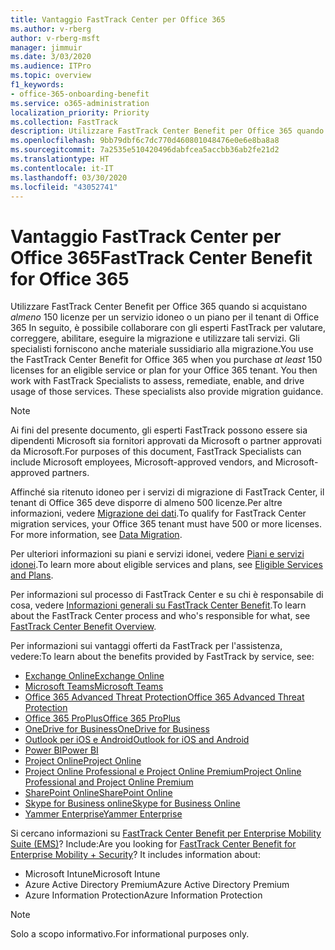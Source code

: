 ```yaml
---
title: Vantaggio FastTrack Center per Office 365
ms.author: v-rberg
author: v-rberg-msft
manager: jimmuir
ms.date: 3/03/2020
ms.audience: ITPro
ms.topic: overview
f1_keywords:
- office-365-onboarding-benefit
ms.service: o365-administration
localization_priority: Priority
ms.collection: FastTrack
description: Utilizzare FastTrack Center Benefit per Office 365 quando si acquistano almeno 150 licenze per un servizio idoneo o un piano per il tenant di Office 365 In seguito, è possibile collaborare con gli esperti FastTrack per valutare, correggere, abilitare, eseguire la migrazione e utilizzare tali servizi. Gli specialisti forniscono anche materiale sussidiario alla migrazione.
ms.openlocfilehash: 9bb79dbf6c7dc770d460801048476e0e6e8ba8a8
ms.sourcegitcommit: 7a2535e510420496dabfcea5accbb36ab2fe21d2
ms.translationtype: HT
ms.contentlocale: it-IT
ms.lasthandoff: 03/30/2020
ms.locfileid: "43052741"
---
```

# <a name="fasttrack-center-benefit-for-office-365"></a><span data-ttu-id="428e6-105">Vantaggio FastTrack Center per Office 365</span><span class="sxs-lookup"><span data-stu-id="428e6-105">FastTrack Center Benefit for Office 365</span></span>

<span data-ttu-id="428e6-p102">Utilizzare FastTrack Center Benefit per Office 365 quando si acquistano *almeno* 150 licenze per un servizio idoneo o un piano per il tenant di Office 365 In seguito, è possibile collaborare con gli esperti FastTrack per valutare, correggere, abilitare, eseguire la migrazione e utilizzare tali servizi. Gli specialisti forniscono anche materiale sussidiario alla migrazione.</span><span class="sxs-lookup"><span data-stu-id="428e6-p102">You use the FastTrack Center Benefit for Office 365 when you purchase  *at least*  150 licenses for an eligible service or plan for your Office 365 tenant. You then work with FastTrack Specialists to assess, remediate, enable, and drive usage of those services. These specialists also provide migration guidance.</span></span> 
  
> [!NOTE]
> <span data-ttu-id="428e6-109">Ai fini del presente documento, gli esperti FastTrack possono essere sia dipendenti Microsoft sia fornitori approvati da Microsoft o partner approvati da Microsoft.</span><span class="sxs-lookup"><span data-stu-id="428e6-109">For purposes of this document, FastTrack Specialists can include Microsoft employees, Microsoft-approved vendors, and Microsoft-approved partners.</span></span> 
  
<span data-ttu-id="428e6-p103">Affinché sia ritenuto idoneo per i servizi di migrazione di FastTrack Center, il tenant di Office 365 deve disporre di almeno 500 licenze.Per altre informazioni, vedere [Migrazione dei dati](O365-data-migration.md).</span><span class="sxs-lookup"><span data-stu-id="428e6-p103">To qualify for FastTrack Center migration services, your Office 365 tenant must have 500 or more licenses. For more information, see [Data Migration](O365-data-migration.md).</span></span>
  
<span data-ttu-id="428e6-112">Per ulteriori informazioni su piani e servizi idonei, vedere [Piani e servizi idonei](M365-eligible-services-and-plans.md).</span><span class="sxs-lookup"><span data-stu-id="428e6-112">To learn more about eligible services and plans, see [Eligible Services and Plans](M365-eligible-services-and-plans.md).</span></span>
  
<span data-ttu-id="428e6-113">Per informazioni sul processo di FastTrack Center e su chi è responsabile di cosa, vedere [Informazioni generali su FastTrack Center Benefit](O365-fasttrack-benefit-overview.md).</span><span class="sxs-lookup"><span data-stu-id="428e6-113">To learn about the FastTrack Center process and who's responsible for what, see [FastTrack Center Benefit Overview](O365-fasttrack-benefit-overview.md).</span></span>

<span data-ttu-id="428e6-114">Per informazioni sui vantaggi offerti da FastTrack per l'assistenza, vedere:</span><span class="sxs-lookup"><span data-stu-id="428e6-114">To learn about the benefits provided by FastTrack by service, see:</span></span>

- [<span data-ttu-id="428e6-115">Exchange Online</span><span class="sxs-lookup"><span data-stu-id="428e6-115">Exchange Online</span></span>](O365-fasttrack-responsibilities.md#exchange-online)
- [<span data-ttu-id="428e6-116">Microsoft Teams</span><span class="sxs-lookup"><span data-stu-id="428e6-116">Microsoft Teams</span></span>](O365-fasttrack-responsibilities.md#microsoft-teams)
- [<span data-ttu-id="428e6-117">Office 365 Advanced Threat Protection</span><span class="sxs-lookup"><span data-stu-id="428e6-117">Office 365 Advanced Threat Protection</span></span>](O365-fasttrack-responsibilities.md#office-365-advanced-threat-protection)
- [<span data-ttu-id="428e6-118">Office 365 ProPlus</span><span class="sxs-lookup"><span data-stu-id="428e6-118">Office 365 ProPlus</span></span>](O365-fasttrack-responsibilities.md#office-365-proplus)
- [<span data-ttu-id="428e6-119">OneDrive for Business</span><span class="sxs-lookup"><span data-stu-id="428e6-119">OneDrive for Business</span></span>](O365-fasttrack-responsibilities.md#onedrive-for-business)
- [<span data-ttu-id="428e6-120">Outlook per iOS e Android</span><span class="sxs-lookup"><span data-stu-id="428e6-120">Outlook for iOS and Android</span></span>](O365-fasttrack-responsibilities.md#outlook-for-ios-and-android)
- [<span data-ttu-id="428e6-121">Power BI</span><span class="sxs-lookup"><span data-stu-id="428e6-121">Power BI</span></span>](O365-fasttrack-responsibilities.md#power-bi)
- [<span data-ttu-id="428e6-122">Project Online</span><span class="sxs-lookup"><span data-stu-id="428e6-122">Project Online</span></span>](O365-fasttrack-responsibilities.md#project-online)
- [<span data-ttu-id="428e6-123">Project Online Professional e Project Online Premium</span><span class="sxs-lookup"><span data-stu-id="428e6-123">Project Online Professional and Project Online Premium</span></span>](O365-fasttrack-responsibilities.md#project-online-professional-and-project-online-premium)
- [<span data-ttu-id="428e6-124">SharePoint Online</span><span class="sxs-lookup"><span data-stu-id="428e6-124">SharePoint Online</span></span>](O365-fasttrack-responsibilities.md#sharepoint-online)
- [<span data-ttu-id="428e6-125">Skype for Business online</span><span class="sxs-lookup"><span data-stu-id="428e6-125">Skype for Business Online</span></span>](O365-fasttrack-responsibilities.md#skype-for-business-online)
- [<span data-ttu-id="428e6-126">Yammer Enterprise</span><span class="sxs-lookup"><span data-stu-id="428e6-126">Yammer Enterprise</span></span>](O365-fasttrack-responsibilities.md#yammer-enterprise)
  
<span data-ttu-id="428e6-p104">Si cercano informazioni su [FastTrack Center Benefit per Enterprise Mobility Suite (EMS)](EMS-fasttrack-benefit-for-EMS.md)? Include:</span><span class="sxs-lookup"><span data-stu-id="428e6-p104">Are you looking for [FastTrack Center Benefit for Enterprise Mobility + Security](EMS-fasttrack-benefit-for-EMS.md)? It includes information about:</span></span>
  
- <span data-ttu-id="428e6-129">Microsoft Intune</span><span class="sxs-lookup"><span data-stu-id="428e6-129">Microsoft Intune</span></span>    
- <span data-ttu-id="428e6-130">Azure Active Directory Premium</span><span class="sxs-lookup"><span data-stu-id="428e6-130">Azure Active Directory Premium</span></span> 
- <span data-ttu-id="428e6-131">Azure Information Protection</span><span class="sxs-lookup"><span data-stu-id="428e6-131">Azure Information Protection</span></span>
    
> [!NOTE]
> <span data-ttu-id="428e6-132">Solo a scopo informativo.</span><span class="sxs-lookup"><span data-stu-id="428e6-132">For informational purposes only.</span></span> 

